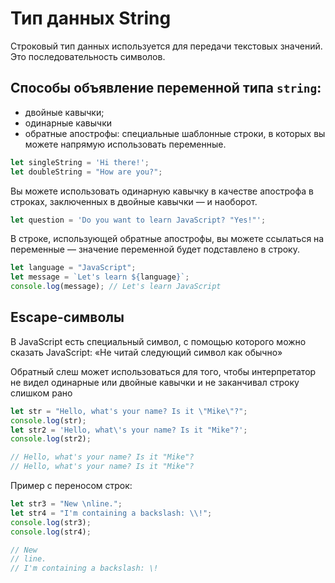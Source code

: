 # Тип данных String

Строковый тип данных используется для передачи текстовых значений. Это
последовательность символов.

## Способы объявление переменной типа `string`:

- двойные кавычки;
- одинарные кавычки
- обратные апострофы: специальные шаблонные строки, в которых вы можете напрямую использовать переменные.

```javascript
let singleString = 'Hi there!';
let doubleString = "How are you?";
```

Вы можете использовать одинарную кавычку в качестве апострофа в строках, заключенных в двойные кавычки — и наоборот.

```javascript
let question = 'Do you want to learn JavaScript? "Yes!"';
```

В строке, использующей обратные апострофы, вы можете ссылаться на переменные — значение переменной будет подставлено в строку.

```javascript
let language = "JavaScript";
let message = `Let's learn ${language}`;
console.log(message); // Let's learn JavaScript
```

## Escape-символы

В JavaScript есть специальный символ, с помощью которого можно сказать JavaScript: «Не читай
следующий символ как обычно»

Обратный слеш может использоваться для того, чтобы интерпретатор не видел одинарные или двойные кавычки и не заканчивал строку слишком рано

```javascript
let str = "Hello, what's your name? Is it \"Mike\"?";
console.log(str);
let str2 = 'Hello, what\'s your name? Is it "Mike"?';
console.log(str2);

// Hello, what's your name? Is it "Mike"?
// Hello, what's your name? Is it "Mike"?
```

Пример с переносом строк:

```javascript
let str3 = "New \nline.";
let str4 = "I'm containing a backslash: \\!";
console.log(str3);
console.log(str4);

// New
// line.
// I'm containing a backslash: \!
```


